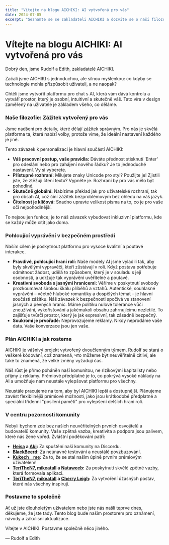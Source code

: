 ```yaml
---
title: "Vítejte na blogu AICHIKI: AI vytvořená pro vás"
date: 2024-07-05
excerpt: "Seznamte se se zakladateli AICHIKI a dozvíte se o naší filozofii zaměřené na uživatele při budování osobní, intuitivní a bezpečné platformy pro chat s AI."
---
```


# Vítejte na blogu AICHIKI: AI vytvořená pro vás

Dobrý den, jsme Rudolf a Edith, zakladatelé AICHIKI.

Začali jsme AICHIKI s jednoduchou, ale silnou myšlenkou: co kdyby se technologie mohla přizpůsobit uživateli, a ne naopak?

Chtěli jsme vytvořit platformu pro chat s AI, která vám dává kontrolu a vytváří prostor, který je osobní, intuitivní a skutečně váš. Tato víra v design zaměřený na uživatele je základem všeho, co děláme.

### Naše filozofie: Zážitek vytvořený pro vás

Jsme nadšení pro detaily, které dělají zážitek správným. Pro nás je skvělá platforma ta, která nabízí volby, protože víme, že ideální nastavení každého je jiné.

Tento závazek k personalizaci je hlavní součástí AICHIKI:

- **Váš pracovní postup, vaše pravidla:** Dáváte přednost stisknutí 'Enter' pro odeslání nebo pro zahájení nového řádku? Je to jednoduché nastavení. Vy si vyberete.
- **Přístupné rozhraní:** Milujete znaky Unicode pro styl? Použijte je! Zjistili jste, že ztěžují čtení textu? Vypněte je. Rozhraní by pro vás mělo být pohodlné.
- **Skutečně globální:** Nabízíme překlad jak pro uživatelské rozhraní, tak pro obsah AI, což činí zážitek bezproblémovým bez ohledu na váš jazyk.
- **Čitelnost je klíčová:** Snadno upravte velikost písma na to, co je pro vaše oči nejpohodlnější.

To nejsou jen funkce; je to náš závazek vybudovat inkluzivní platformu, kde se každý může cítit jako doma.

### Pohlcující vyprávění v bezpečném prostředí

Naším cílem je poskytnout platformu pro vysoce kvalitní a poutavé interakce.

- **Pravdivé, pohlcující hraní rolí:** Naše modely AI jsme vyladili tak, aby byly skvělými vypravěči, kteří zůstávají v roli. Když postava potřebuje odmítnout žádost, udělá to způsobem, který je v souladu s její osobností, a udržuje tak vyprávění uvěřitelné a poutavé.
- **Kreativní svoboda s jasnými hranicemi:** Věříme v poskytnutí svobody prozkoumávat širokou škálu příběhů a vztahů. Autentické, souhlasné vyprávění – včetně hluboké romantiky a dospělých témat – je hlavní součástí zážitku. Náš závazek k bezpečnosti spočívá ve stanovení jasných a pevných hranic. Máme politiku nulové tolerance vůči zneužívání, vykořisťování a jakémukoli obsahu zahrnujícímu nezletilé. To zajišťuje tvůrčí prostor, který je jak expresivní, tak zásadně bezpečný.
- **Soukromí je prvořadé:** Neprovozujeme reklamy. Nikdy neprodáme vaše data. Vaše konverzace jsou jen vaše.

### Plán AICHIKI a jak rosteme

AICHIKI je vášnivý projekt vytvořený dvoučlenným týmem. Rudolf se stará o veškeré kódování, což znamená, что můžeme být neuvěřitelně citliví, ale také to znamená, že velké změny vyžadují čas.

Náš růst je přímo poháněn naší komunitou, ne rizikovými kapitalisty nebo příjmy z reklamy. Prémiové předplatné je to, co pokrývá vysoké náklady na AI a umožňuje nám neustále vylepšovat platformu pro všechny.

Neustále pracujeme na tom, aby byl AICHIKI lepší a dostupnější. Plánujeme zavést flexibilnější prémiové možnosti, jako jsou krátkodobé předplatné a speciální třídenní "posílení paměti" pro vylepšení delších hraní rolí.

### V centru pozornosti komunity

Nebyli bychom zde bez našich neuvěřitelných prvních osvojitelů a budovatelů komunity. Vaše zpětná vazba, kreativita a podpora jsou palivem, které nás žene vpřed. Zvláštní poděkování patří:

- **[Heisa](https://aichiki.ai/profile?userId=aced8fea-76b7-4278-b743-3b424ada61c8) a [Aki](https://aichiki.ai/profile?userId=a4d60c5f-f24f-43de-8a25-da225c1107af):** Za spuštění naší komunity na Discordu.
- **[BlackBeerd](https://aichiki.ai/profile?userId=3b7b206e-8d70-45a3-8c45-9fed38fb58b3):** Za neúnavné testování a neustálé povzbuzování.
- **[Kukech__me](https://aichiki.ai/profile?userId=c8f84742-5b50-47ab-b0b2-9a6af45fa96f):** Za to, že se stal naším úplně prvním prémiovým uživatelem!
- **[TeriTheN7](https://aichiki.ai/profile?userId=56b91c7e-797a-4cd7-9b1a-49ce111c9578), [mikeatall](https://aichiki.ai/profile?userId=f2fd9436-4e33-4e6d-b5af-bda9e33397ff) a [Nataweeb](https://aichiki.ai/profile?userId=bc66bcf0-e0d6-4774-b5ad-eca7b72888b4):** Za poskytnutí skvělé zpětné vazby, která formovala aplikaci.
- **[TeriTheN7](https://aichiki.ai/profile?userId=56b91c7e-797a-4cd7-9b1a-49ce111c9578), [mikeatall](https://aichiki.ai/profile?userId=f2fd9436-4e33-4e6d-b5af-bda9e33397ff) a [Cherry Leigh](https://aichiki.ai/profile?userId=46a6b26a-dbd0-4fc2-b640-c3294d068808):** Za vytvoření úžasných postav, které nás všechny inspirují.

### Postavme to společně

Ať už jste dlouholetým uživatelem nebo jste nás našli teprve dnes, děkujeme, že jste tady. Tento blog bude naším prostorem pro oznámení, návody a zákulisní aktualizace.

Vítejte v AICHIKI. Postavme společně něco jiného.

— Rudolf a Edith